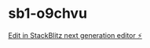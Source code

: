 # sb1-o9chvu

[Edit in StackBlitz next generation editor ⚡️](https://stackblitz.com/~/github.com/Corky1234567/sb1-o9chvu)